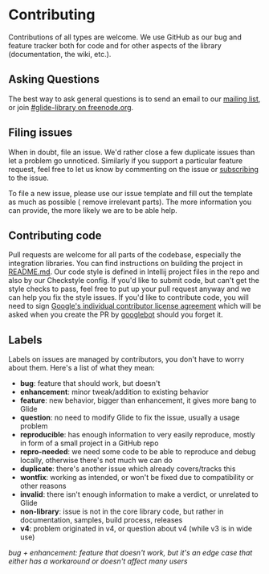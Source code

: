 # Contributing

Contributions of all types are welcome. We use GitHub as our bug and feature tracker both for code
and for other aspects of the library (documentation, the wiki, etc.).

## Asking Questions

The best way to ask general questions is to send an email to our [mailing list][2], or
join [#glide-library on freenode.org][3].

## Filing issues

When in doubt, file an issue. We'd rather close a few duplicate issues than let a problem go
unnoticed. Similarly if you support a particular feature request, feel free to let us know by
commenting on the issue or [subscribing][6] to the issue.

To file a new issue, please use our issue template and fill out the template as much as possible (
remove irrelevant parts). The more information you can provide, the more likely we are to be able
help.

## Contributing code

Pull requests are welcome for all parts of the codebase, especially the integration libraries. You
can find instructions on building the project in [README.md][5]. Our code style is defined in
Intellij project files in the repo and also by our Checkstyle config. If you'd like to submit code,
but can't get the style checks to pass, feel free to put up your pull request anyway and we can help
you fix the style issues. If you'd like to contribute code, you will need to
sign [Google's individual contributor license agreement][4] which will be asked when you create the
PR by [googlebot](https://github.com/googlebot) should you forget it.

## Labels

Labels on issues are managed by contributors, you don't have to worry about them. Here's a list of
what they mean:

* **bug**: feature that should work, but doesn't
* **enhancement**: minor tweak/addition to existing behavior
* **feature**: new behavior, bigger than enhancement, it gives more bang to Glide
* **question**: no need to modify Glide to fix the issue, usually a usage problem
* **reproducible**: has enough information to very easily reproduce, mostly in form of a small
  project in a GitHub repo
* **repro-needed**: we need some code to be able to reproduce and debug locally, otherwise there's
  not much we can do
* **duplicate**: there's another issue which already covers/tracks this
* **wontfix**: working as intended, or won't be fixed due to compatibility or other reasons
* **invalid**: there isn't enough information to make a verdict, or unrelated to Glide
* **non-library**: issue is not in the core library code, but rather in documentation, samples,
  build process, releases
* **v4**: problem originated in v4, or question about v4 (while v3 is in wide use)

*bug + enhancement: feature that doesn't work, but it's an edge case that either has a workaround or
doesn't affect many users*


[1]: https://github.com/bumptech/glide/issues/new?body=**Glide%20Version**%3A%0A**Integration%20libraries**%3A%0A**Device/Android%20Version**%3A%0A**Issue%20details%20/%20Repro%20steps%20/%20Use%20case%20background**%3A%0A%0A**Glide%20load%20line**%3A%0A%60%60%60java%0AGlide.with%28...%29.....load%28...%29.....into%28...%29%3B%0A%60%60%60%0A%0A**Layout%20XML**%3A%0A%60%60%60xml%0A%3C...Layout%3E%0A%20%20%20%20%3CImageView%20android%3AscaleType%3D%22...%22%20...%20/%3E%0A%3C/..Layout%3E%0A%60%60%60%0A%0A**Stack%20trace%20/%20LogCat**%3A%0A%60%60%60ruby%0Apaste%20stack%20trace%20here%0A%60%60%60

[2]: https://groups.google.com/forum/#!forum/glidelibrary

[3]: http://webchat.freenode.net/?channels=glide-library

[4]: https://developers.google.com/open-source/cla/individual

[5]: https://github.com/bumptech/glide

[6]: https://help.github.com/articles/subscribing-to-conversations/
